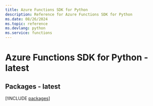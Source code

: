 ```yaml
---
title: Azure Functions SDK for Python
description: Reference for Azure Functions SDK for Python
ms.date: 08/26/2024
ms.topic: reference
ms.devlang: python
ms.service: functions
---
```

# Azure Functions SDK for Python - latest
## Packages - latest
[!INCLUDE [packages](functions-index.md)]